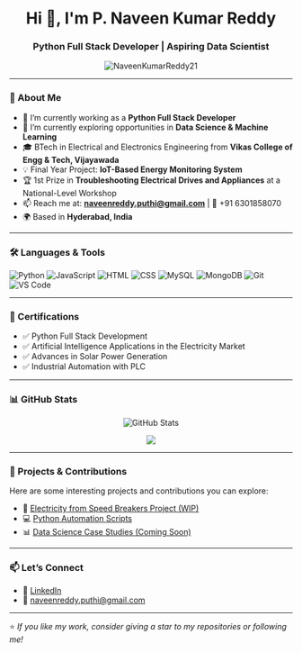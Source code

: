 <h1 align="center">Hi 👋, I'm P. Naveen Kumar Reddy</h1>
<h3 align="center">Python Full Stack Developer | Aspiring Data Scientist</h3>

<p align="center">
  <img src="https://komarev.com/ghpvc/?username=NaveenKumarReddy21&label=Profile%20views&color=0e75b6&style=flat" alt="NaveenKumarReddy21" />
</p>

---

### 🚀 About Me

- 🔭 I’m currently working as a **Python Full Stack Developer**
- 🌱 I’m currently exploring opportunities in **Data Science & Machine Learning**
- 🎓 BTech in Electrical and Electronics Engineering from **Vikas College of Engg & Tech, Vijayawada**
- 💡 Final Year Project: **IoT-Based Energy Monitoring System**
- 🏆 1st Prize in **Troubleshooting Electrical Drives and Appliances** at a National-Level Workshop
- 📫 Reach me at: **naveenreddy.puthi@gmail.com** | 📱 +91 6301858070
- 🌍 Based in **Hyderabad, India**

---

### 🛠️ Languages & Tools

![Python](https://img.shields.io/badge/-Python-3776AB?style=flat&logo=python&logoColor=white)
![JavaScript](https://img.shields.io/badge/-JavaScript-F7DF1E?style=flat&logo=javascript&logoColor=black)
![HTML](https://img.shields.io/badge/-HTML5-E34F26?style=flat&logo=html5&logoColor=white)
![CSS](https://img.shields.io/badge/-CSS3-1572B6?style=flat&logo=css3)
![MySQL](https://img.shields.io/badge/-MySQL-4479A1?style=flat&logo=mysql&logoColor=white)
![MongoDB](https://img.shields.io/badge/-MongoDB-4EA94B?style=flat&logo=mongodb&logoColor=white)
![Git](https://img.shields.io/badge/-Git-F05032?style=flat&logo=git&logoColor=white)
![VS Code](https://img.shields.io/badge/-VS%20Code-007ACC?style=flat&logo=visual-studio-code)

---

### 📘 Certifications

- ✅ Python Full Stack Development
- ✅ Artificial Intelligence Applications in the Electricity Market
- ✅ Advances in Solar Power Generation
- ✅ Industrial Automation with PLC

---

### 📊 GitHub Stats

<p align="center">
  <img src="https://github-readme-stats.vercel.app/api?username=NaveenKumarReddy21&show_icons=true&theme=tokyonight" alt="GitHub Stats" />
</p>

<p align="center">
  <img src="(https://github-readme-streak-stats.herokuapp.com/?user=NaveenKumarReddy21&theme=tokyonight%22%20alt=%22GitHub%20Streak)" />
</p>

---

### 🌱 Projects & Contributions

Here are some interesting projects and contributions you can explore:

- 🔧 [Electricity from Speed Breakers Project (WIP)](https://github.com/NaveenKumarReddy21)  
- 💻 [Python Automation Scripts](https://github.com/NaveenKumarReddy21)
- 📊 [Data Science Case Studies (Coming Soon)]()

---

### 📫 Let’s Connect

- 🔗 [LinkedIn](https://www.linkedin.com/in/naveenreddy21/)
- 📧 naveenreddy.puthi@gmail.com

---

⭐️ *If you like my work, consider giving a star to my repositories or following me!*
